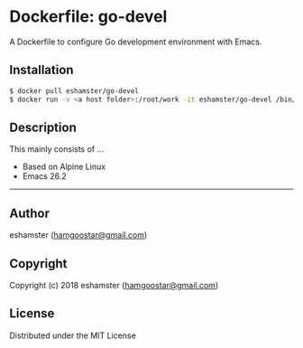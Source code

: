 # Dockerfile: go-devel

A Dockerfile to configure Go development environment with Emacs.

## Installation

```bash
$ docker pull eshamster/go-devel
$ docker run -v <a host folder>:/root/work -it eshamster/go-devel /bin/sh
```

## Description

This mainly consists of ...

- Based on Alpine Linux
- Emacs 26.2

---------

## Author

eshamster (hamgoostar@gmail.com)

## Copyright

Copyright (c) 2018 eshamster (hamgoostar@gmail.com)

## License

Distributed under the MIT License
